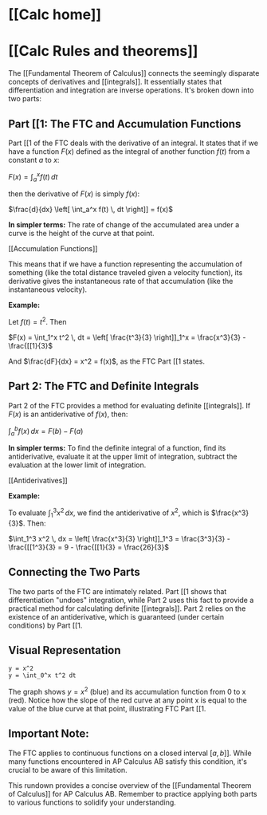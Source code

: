# [[Calc home]]
# [[Calc Rules and theorems]]
The [[Fundamental Theorem of Calculus]] connects the seemingly disparate concepts of derivatives and [[integrals]]. It essentially states that differentiation and integration are inverse operations.  It's broken down into two parts:

## Part [[1: The FTC and Accumulation Functions

Part [[1 of the FTC deals with the derivative of an integral.  It states that if we have a function $F(x)$ defined as the integral of another function $f(t)$ from a constant $a$ to $x$:

$F(x) = \int_a^x f(t) \, dt$

then the derivative of $F(x)$ is simply $f(x)$:

$\frac{d}{dx} \left[ \int_a^x f(t) \, dt \right]] = f(x)$

**In simpler terms:** The rate of change of the accumulated area under a curve is the height of the curve at that point.

[[Accumulation Functions]]

This means that if we have a function representing the accumulation of something (like the total distance traveled given a velocity function), its derivative gives the instantaneous rate of that accumulation (like the instantaneous velocity).

**Example:**

Let $f(t) = t^2$.  Then

$F(x) = \int_1^x t^2 \, dt = \left[ \frac{t^3}{3} \right]]_1^x = \frac{x^3}{3} - \frac{[[1}{3}$

And $\frac{dF}{dx} = x^2 = f(x)$, as the FTC Part [[1 states.


## Part 2: The FTC and Definite Integrals

Part 2 of the FTC provides a method for evaluating definite [[integrals]]. If $F(x)$ is an antiderivative of $f(x)$, then:

$\int_a^b f(x) \, dx = F(b) - F(a)$

**In simpler terms:** To find the definite integral of a function, find its antiderivative, evaluate it at the upper limit of integration, subtract the evaluation at the lower limit of integration.

[[Antiderivatives]]

**Example:**

To evaluate $\int_1^3 x^2 \, dx$, we find the antiderivative of $x^2$, which is $\frac{x^3}{3}$. Then:

$\int_1^3 x^2 \, dx = \left[ \frac{x^3}{3} \right]]_1^3 = \frac{3^3}{3} - \frac{[[1^3}{3} = 9 - \frac{[[1}{3} = \frac{26}{3}$


## Connecting the Two Parts

The two parts of the FTC are intimately related. Part [[1 shows that differentiation "undoes" integration, while Part 2 uses this fact to provide a practical method for calculating definite [[integrals]].  Part 2 relies on the existence of an antiderivative, which is guaranteed (under certain conditions) by Part [[1.

## Visual Representation

```desmos-graph
y = x^2
y = \int_0^x t^2 dt
```

The graph shows $y=x^2$ (blue) and its accumulation function from 0 to x (red). Notice how the slope of the red curve at any point x is equal to the value of the blue curve at that point, illustrating FTC Part [[1.


## Important Note:

The FTC applies to continuous functions on a closed interval $[a, b]]$.  While many functions encountered in AP Calculus AB satisfy this condition, it's crucial to be aware of this limitation.


This rundown provides a concise overview of the [[Fundamental Theorem of Calculus]] for AP Calculus AB. Remember to practice applying both parts to various functions to solidify your understanding.
